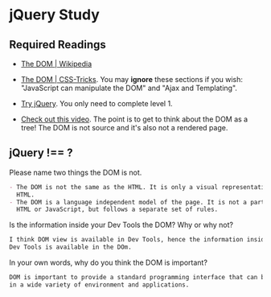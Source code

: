 # jQuery Study

## Required Readings

-   [The DOM | Wikipedia](https://en.wikipedia.org/wiki/Document_Object_Model)

-   [The DOM | CSS-Tricks](https://css-tricks.com/dom/). You may **ignore**
    these sections if you wish: "JavaScript can manipulate the DOM" and "Ajax
    and Templating".

-   [Try jQuery](http://try.jquery.com/). You only need to complete level 1.

-   [Check out this video](https://www.youtube.com/watch?v=n1cKlKM3jYI). The
point is to get to think about the DOM as a tree! The DOM is not source and
it's also not a rendered page.

## jQuery !== ?

Please name two things the DOM is not.

```md
- The DOM is not the same as the HTML. It is only a visual representation of
  HTML.
- The DOM is a language independent model of the page. It is not a part of
  HTML or JavaScript, but follows a separate set of rules.
```

Is the information inside your Dev Tools the DOM? Why or why not?

```md
I think DOM view is available in Dev Tools, hence the information inside
Dev Tools is available in the DOm.
```

In your own words, why do you think the DOM is important?

```md
DOM is important to provide a standard programming interface that can be used
in a wide variety of environment and applications.
```
